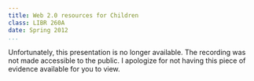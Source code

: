 ```yaml
---
title: Web 2.0 resources for Children
class: LIBR 260A
date: Spring 2012
...
```


Unfortunately, this presentation is no longer available. The recording was not made accessible to the public. I apologize for not having this piece of evidence available for you to view.
